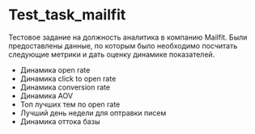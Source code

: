 # Test_task_mailfit
Тестовое задание на должность аналитика в компанию Mailfit.
Были предоставлены данные, по которым было необходимо посчитать следующие метрики и дать оценку динамике показателей.
- Динамика open rate
- Динамика click to open rate
- Динамика conversion rate
- Динамика AOV
- Топ лучших тем по open rate
- Лучший день недели для оптравки писем
- Динамика оттока базы
